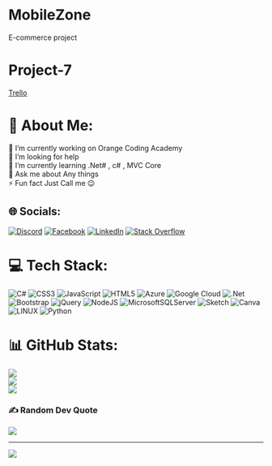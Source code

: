 # MobileZone
E-commerce project 
# Project-7
[Trello](https://trello.com/invite/b/4dWlvT1T/ATTIbcf183bffd401fead07b9a47186369f4CDE95032/page)
# 💫 About Me:
🔭 I’m currently working on Orange Coding Academy<br>🤝 I’m looking for help <br>🌱 I’m currently learning .Net# , c# , MVC Core<br>💬 Ask me about Any things<br>⚡ Fun fact Just Call me 😉


## 🌐 Socials:
[![Discord](https://img.shields.io/badge/Discord-%237289DA.svg?logo=discord&logoColor=white)](https://discord.gg/33-sohaibalrousan#6794) [![Facebook](https://img.shields.io/badge/Facebook-%231877F2.svg?logo=Facebook&logoColor=white)](https://facebook.com/https://www.facebook.com/soh.ros.71/) [![LinkedIn](https://img.shields.io/badge/LinkedIn-%230077B5.svg?logo=linkedin&logoColor=white)](https://linkedin.com/in/https://www.linkedin.com/in/sohaib-al-rousan-428963223/) [![Stack Overflow](https://img.shields.io/badge/-Stackoverflow-FE7A16?logo=stack-overflow&logoColor=white)](https://stackoverflow.com/users/20500678) 

# 💻 Tech Stack:
![C#](https://img.shields.io/badge/c%23-%23239120.svg?style=for-the-badge&logo=c-sharp&logoColor=white) ![CSS3](https://img.shields.io/badge/css3-%231572B6.svg?style=for-the-badge&logo=css3&logoColor=white) ![JavaScript](https://img.shields.io/badge/javascript-%23323330.svg?style=for-the-badge&logo=javascript&logoColor=%23F7DF1E) ![HTML5](https://img.shields.io/badge/html5-%23E34F26.svg?style=for-the-badge&logo=html5&logoColor=white) ![Azure](https://img.shields.io/badge/azure-%230072C6.svg?style=for-the-badge&logo=azure-devops&logoColor=white) ![Google Cloud](https://img.shields.io/badge/Google%20Cloud-%234285F4.svg?style=for-the-badge&logo=google-cloud&logoColor=white) ![.Net](https://img.shields.io/badge/.NET-5C2D91?style=for-the-badge&logo=.net&logoColor=white) ![Bootstrap](https://img.shields.io/badge/bootstrap-%23563D7C.svg?style=for-the-badge&logo=bootstrap&logoColor=white) ![jQuery](https://img.shields.io/badge/jquery-%230769AD.svg?style=for-the-badge&logo=jquery&logoColor=white) ![NodeJS](https://img.shields.io/badge/node.js-6DA55F?style=for-the-badge&logo=node.js&logoColor=white) ![MicrosoftSQLServer](https://img.shields.io/badge/Microsoft%20SQL%20Sever-CC2927?style=for-the-badge&logo=microsoft%20sql%20server&logoColor=white) ![Sketch](https://img.shields.io/badge/Sketch-FFB387?style=for-the-badge&logo=sketch&logoColor=black) ![Canva](https://img.shields.io/badge/Canva-%2300C4CC.svg?style=for-the-badge&logo=Canva&logoColor=white) ![LINUX](https://img.shields.io/badge/Linux-FCC624?style=for-the-badge&logo=linux&logoColor=black) ![Python](https://img.shields.io/badge/python-3670A0?style=for-the-badge&logo=python&logoColor=ffdd54)
# 📊 GitHub Stats:
![](https://github-readme-stats.vercel.app/api?username=33-sohaibrousan&theme=highcontrast&hide_border=false&include_all_commits=false&count_private=false)<br/>
![](https://github-readme-streak-stats.herokuapp.com/?user=33-sohaibrousan&theme=highcontrast&hide_border=false)<br/>
![](https://github-readme-stats.vercel.app/api/top-langs/?username=33-sohaibrousan&theme=highcontrast&hide_border=false&include_all_commits=false&count_private=false&layout=compact)

### ✍️ Random Dev Quote
![](https://quotes-github-readme.vercel.app/api?type=vetical&theme=radical)



---
[![](https://visitcount.itsvg.in/api?id=33-sohaibrousan&icon=5&color=2)](https://visitcount.itsvg.in)

<!-- Proudly created with GPRM ( https://gprm.itsvg.in ) -->
